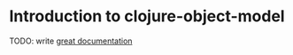 # Introduction to clojure-object-model

TODO: write [great documentation](http://jacobian.org/writing/what-to-write/)
